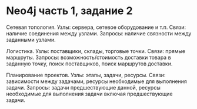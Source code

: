 Neo4j часть 1, задание 2
========================

Сетевая топология. Узлы: сервера, сетевое оборудование и т.п. Связи:
наличие соединения между узлами. Запросы: наличие связности между заданными
узлами.

Логистика. Узлы: поставщики, склады, торговые точки. Связи: прямые
маршруты. Запросы: возможность/стоимость доставки товара в заданную
точку, поиск поставщиков, поиск маршрутов доставки.

Планирование проектов. Узлы: этапы, задачи, ресурсы. Связи: зависимости
между задачами, ресурсы необходимые для выполнения задачи. Запросы:
задачи предшествующие данной, ресурсы необходимые для выполнения задачи
включая предшествующие задачи.
